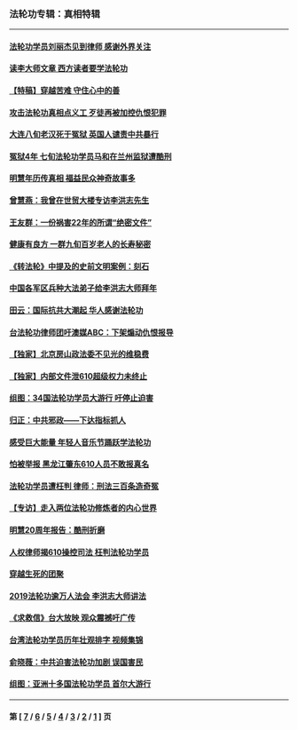 ### 法轮功专辑：真相特辑
---
#### [法轮功学员刘丽杰见到律师 感谢外界关注](../../pages/nf4389/n13927012.md?03290430) 
#### [读李大师文章 西方读者要学法轮功](../../pages/nf4389/n13925142.md?03290430) 
#### [【特稿】穿越苦难 守住心中的善](../../pages/nf4389/n13784979.md?03290430) 
#### [攻击法轮功真相点义工 歹徒再被加控仇恨犯罪](../../pages/nf4389/n13601019.md?03290430) 
#### [大连八旬老汉死于冤狱 英国人谴责中共暴行](../../pages/nf4389/n13480118.md?03290430) 
#### [冤狱4年 七旬法轮功学员马和在兰州监狱遭酷刑](../../pages/nf4389/n13304688.md?03290430) 
#### [明慧年历传真相 福益民众神奇故事多](../../pages/nf4389/n13294545.md?03290430) 
#### [曾慧燕：我曾在世贸大楼专访李洪志先生](../../pages/nf4389/n12898729.md?03290430) 
#### [王友群：一份祸害22年的所谓“绝密文件”](../../pages/nf4389/n12871750.md?03290430) 
#### [健康有良方 一群九旬百岁老人的长寿秘密](../../pages/nf4389/n12847475.md?03290430) 
#### [《转法轮》中提及的史前文明案例：刻石](../../pages/nf4389/n12758577.md?03290430) 
#### [中国各军区兵种大法弟子给李洪志大师拜年](../../pages/nf4389/n12750047.md?03290430) 
#### [田云：国际抗共大潮起 华人感谢法轮功](../../pages/nf4389/n12357708.md?03290430) 
#### [台法轮功律师团吁澳媒ABC：下架煽动仇恨报导](../../pages/nf4389/n12279917.md?03290430) 
#### [【独家】北京房山政法委不见光的维稳费](../../pages/nf4389/n12031979.md?03290430) 
#### [【独家】内部文件泄610超级权力未终止](../../pages/nf4389/n12023895.md?03290430) 
#### [组图：34国法轮功学员大游行 吁停止迫害](../../pages/nf4389/n11492658.md?03290430) 
#### [归正：中共邪政——下达指标抓人](../../pages/nf4389/n11474770.md?03290430) 
#### [感受巨大能量 年轻人音乐节踊跃学法轮功](../../pages/nf4389/n11441981.md?03290430) 
#### [怕被举报 黑龙江肇东610人员不敢报真名](../../pages/nf4389/n11436499.md?03290430) 
#### [法轮功学员遭枉判 律师：刑法三百条造奇冤](../../pages/nf4389/n11433943.md?03290430) 
#### [【专访】走入两位法轮功修炼者的内心世界](../../pages/nf4389/n11415623.md?03290430) 
#### [明慧20周年报告：酷刑折磨](../../pages/nf4389/n11387954.md?03290430) 
#### [人权律师揭610操控司法 枉判法轮功学员](../../pages/nf4389/n11313370.md?03290430) 
#### [穿越生死的团聚](../../pages/nf4389/n11258922.md?03290430) 
#### [2019法轮功逾万人法会 李洪志大师讲法](../../pages/nf4389/n11265303.md?03290430) 
#### [《求救信》台大放映 观众震撼吁广传](../../pages/nf4389/n10922251.md?03290430) 
#### [台湾法轮功学员历年壮观排字 视频集锦](../../pages/nf4389/n10878789.md?03290430) 
#### [俞晓薇：中共迫害法轮功加剧 误国害民](../../pages/nf4389/n10859260.md?03290430) 
#### [组图：亚洲十多国法轮功学员 首尔大游行](../../pages/nf4389/n10781149.md?03290430) 

---
#### 第 [ [7](./7.md?03290430) / [6](./6.md?03290430) / [5](./5.md?03290430) / [4](./4.md?03290430) / [3](./3.md?03290430) / [2](./2.md?03290430) / [1](./1.md?03290430) ] 页
